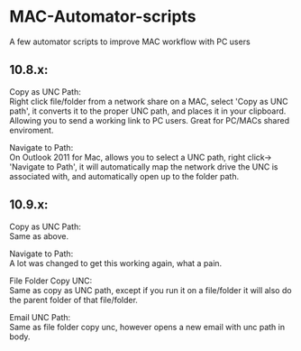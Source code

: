 MAC-Automator-scripts
=====================

A few automator scripts to improve MAC workflow with PC users

10.8.x:
---------------------
Copy as UNC Path:  
Right click file/folder from a network share on a MAC, select 'Copy as UNC path', it converts it to the proper UNC path, and places it in your clipboard.  Allowing you to send a working link to PC users.  Great for PC/MACs shared enviroment.

Navigate to Path:  
On Outlook 2011 for Mac, allows you to select a UNC path, right click-> 'Navigate to Path', it will automatically map the network drive the UNC is associated with, and automatically open up to the folder path.

10.9.x:
---------------------
Copy as UNC Path:  
Same as above.

Navigate to Path:  
A lot was changed to get this working again, what a pain.

File Folder Copy UNC:  
Same as copy as UNC path, except if you run it on a file/folder it will also do the parent folder of that file/folder.

Email UNC Path:  
Same as file folder copy unc, however opens a new email with unc path in body.
